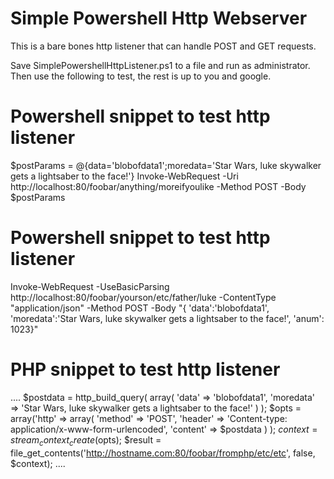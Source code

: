 # Simple Powershell Http Webserver
This is a bare bones http listener that can handle POST and GET requests.

Save SimplePowershellHttpListener.ps1 to a file and run as administrator. Then use the following to test, the rest is up to you and google.

# Powershell snippet to test http listener
$postParams = @{data='blobofdata1';moredata='Star Wars, luke skywalker gets a lightsaber to the face!'}
Invoke-WebRequest -Uri http://localhost:80/foobar/anything/moreifyoulike -Method POST -Body $postParams

# Powershell snippet to test http listener
Invoke-WebRequest -UseBasicParsing http://localhost:80/foobar/yourson/etc/father/luke -ContentType "application/json" -Method POST -Body "{ 'data':'blobofdata1', 'moredata':'Star Wars, luke skywalker gets a lightsaber to the face!', 'anum': 1023}"


# PHP snippet to test http listener
....
$postdata = http_build_query(
    array(
        'data' => 'blobofdata1',
        'moredata' => 'Star Wars, luke skywalker gets a lightsaber to the face!'
    )
);
$opts = array('http' =>
    array(
        'method'  => 'POST',
        'header'  => 'Content-type: application/x-www-form-urlencoded',
        'content' => $postdata
    )
);
$context  = stream_context_create($opts);
$result = file_get_contents('http://hostname.com:80/foobar/fromphp/etc/etc', false, $context);
....
